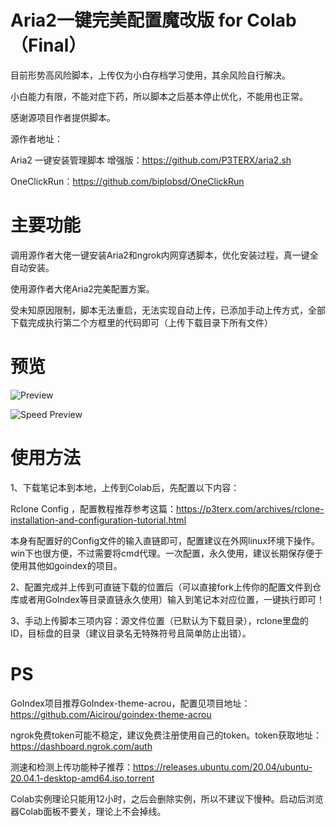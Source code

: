 # Aria2一键完美配置魔改版 for Colab（Final）

目前形势高风险脚本，上传仅为小白存档学习使用，其余风险自行解决。

小白能力有限，不能对症下药，所以脚本之后基本停止优化，不能用也正常。

感谢源项目作者提供脚本。


源作者地址：

Aria2 一键安装管理脚本 增强版：https://github.com/P3TERX/aria2.sh

OneClickRun：https://github.com/biplobsd/OneClickRun


# 主要功能

调用源作者大佬一键安装Aria2和ngrok内网穿透脚本，优化安装过程，真一键全自动安装。

使用源作者大佬Aria2完美配置方案。

受未知原因限制，脚本无法重启，无法实现自动上传，已添加手动上传方式，全部下载完成执行第二个方框里的代码即可（上传下载目录下所有文件）


# 预览

![Preview](https://github.com/hmglife/aria2-colab/raw/master/Preview.png)

![Speed Preview](https://github.com/hmglife/aria2-colab/raw/master/Speed%20Preview.png)


# 使用方法

1、下载笔记本到本地，上传到Colab后，先配置以下内容：

Rclone Config ，配置教程推荐参考这篇：https://p3terx.com/archives/rclone-installation-and-configuration-tutorial.html

本身有配置好的Config文件的输入直链即可，配置建议在外网linux环境下操作。win下也很方便，不过需要将cmd代理。一次配置，永久使用，建议长期保存便于使用其他如goindex的项目。

2、配置完成并上传到可直链下载的位置后（可以直接fork上传你的配置文件到仓库或者用GoIndex等目录直链永久使用）输入到笔记本对应位置，一键执行即可！

3、手动上传脚本三项内容：源文件位置（已默认为下载目录），rclone里盘的ID，目标盘的目录（建议目录名无特殊符号且简单防止出错）。


# PS

GoIndex项目推荐GoIndex-theme-acrou，配置见项目地址：https://github.com/Aicirou/goindex-theme-acrou

ngrok免费token可能不稳定，建议免费注册使用自己的token。token获取地址：https://dashboard.ngrok.com/auth

测速和检测上传功能种子推荐：https://releases.ubuntu.com/20.04/ubuntu-20.04.1-desktop-amd64.iso.torrent

Colab实例理论只能用12小时，之后会删除实例，所以不建议下慢种。启动后浏览器Colab面板不要关，理论上不会掉线。
